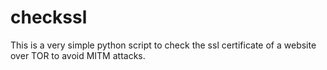 checkssl
========

This is a very simple python script to check the ssl certificate of a website over TOR to avoid MITM attacks.